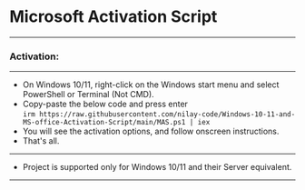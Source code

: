 # Microsoft Activation Script

_________________________________

###   Activation:
_________________________________


-   On Windows 10/11, right-click on the Windows start menu and select PowerShell or Terminal (Not CMD).
-   Copy-paste the below code and press enter\
    `irm https://raw.githubusercontent.com/nilay-code/Windows-10-11-and-MS-office-Activation-Script/main/MAS.ps1 | iex`
-   You will see the activation options, and follow onscreen instructions.
-   That's all.

_________________________________

 - Project is supported only for Windows 10/11 and their Server equivalent.

_________________________________


